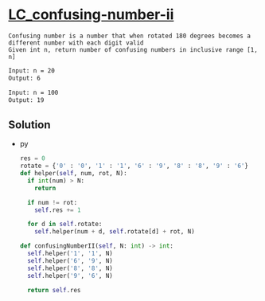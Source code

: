 # [LC_confusing-number-ii](https://leetcode.com/problems/confusing-number-ii)

```en
Confusing number is a number that when rotated 180 degrees becomes a different number with each digit valid
Given int n, return number of confusing numbers in inclusive range [1, n]
```

```txt
Input: n = 20
Output: 6

Input: n = 100
Output: 19
```

## Solution

* py

  ```py
  res = 0
  rotate = {'0' : '0', '1' : '1', '6' : '9', '8' : '8', '9' : '6'}
  def helper(self, num, rot, N):
    if int(num) > N:
      return

    if num != rot:
      self.res += 1

    for d in self.rotate:
      self.helper(num + d, self.rotate[d] + rot, N)

  def confusingNumberII(self, N: int) -> int:
    self.helper('1', '1', N)
    self.helper('6', '9', N)
    self.helper('8', '8', N)
    self.helper('9', '6', N)

    return self.res
  ```
